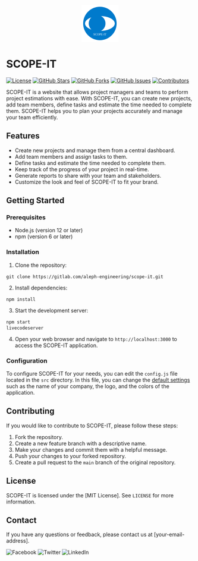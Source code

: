 <center><img src="./public/assets/logo.svg" alt="SCOPE-IT Logo" width="100" height="100"></center>

# SCOPE-IT
[![License](https://img.shields.io/badge/license-EULA-blue.svg)](LICENSE)
[![GitHub Stars](https://img.shields.io/github/stars/exagonsoft/scope-it)](https://github.com/aleph-engineering/scope-it/stargazers)
[![GitHub Forks](https://img.shields.io/github/forks/exagonsoft/scope-it)](https://github.com/exagonsoft/scope-it/network/members)
[![GitHub Issues](https://img.shields.io/github/issues/exagonsoft/scope-it)](https://github.com/exagonsoft/scope-it/issues)
[![Contributors](https://img.shields.io/github/contributors/exagonsoft/scope-it)](https://github.com/exagonsoft/scope-it/graphs/contributors)

SCOPE-IT is a website that allows project managers and teams to perform project estimations with ease. With SCOPE-IT, you can create new projects, add team members, define tasks and estimate the time needed to complete them. SCOPE-IT helps you to plan your projects accurately and manage your team efficiently.

## Features

- Create new projects and manage them from a central dashboard.
- Add team members and assign tasks to them.
- Define tasks and estimate the time needed to complete them.
- Keep track of the progress of your project in real-time.
- Generate reports to share with your team and stakeholders.
- Customize the look and feel of SCOPE-IT to fit your brand.

## Getting Started

### Prerequisites

- Node.js (version 12 or later)
- npm (version 6 or later)

### Installation

1. Clone the repository:

```node
git clone https://gitlab.com/aleph-engineering/scope-it.git
```


2. Install dependencies:
```node
npm install
```

3. Start the development server:
```node
npm start
livecodeserver
```

4. Open your web browser and navigate to `http://localhost:3000` to access the SCOPE-IT application.

### Configuration

To configure SCOPE-IT for your needs, you can edit the `config.js` file located in the `src` directory. In this file, you can change the [default settings](poe://www.poe.com/_api/key_phrase?phrase=default%20settings&prompt=Tell%20me%20more%20about%20default%20settings.) such as the name of your company, the logo, and the colors of the application.

## Contributing

If you would like to contribute to SCOPE-IT, please follow these steps:

1. Fork the repository.
2. Create a new feature branch with a descriptive name.
3. Make your changes and commit them with a helpful message.
4. Push your changes to your forked repository.
5. Create a pull request to the `main` branch of the original repository.

## License

SCOPE-IT is licensed under the [MIT License]. See `LICENSE` for more information.

## Contact

If you have any questions or feedback, please contact us at [your-email-address].

<img src="facebook-icon.png" alt="Facebook" width="30"/>
<img src="twitter-icon.png" alt="Twitter" width="30"/>
<img src="linkedin-icon.png" alt="LinkedIn" width="30"/>